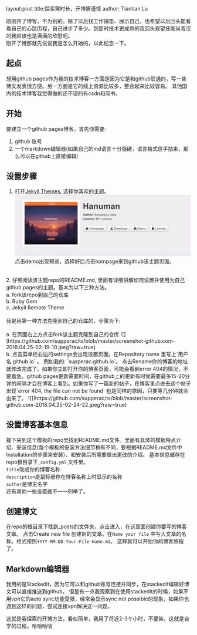 layout:post
title:探索需时长，开博需谨慎
author: Tiantian Lu

刚刚开了博客，不为别的。除了以后找工作铺垫、展示自己，也希望以后回头能看看自己的心路历程，自己进步了多少。到那时技术更成熟的我回头观望技能尚青涩的我应该也是满满的欣慰吧。<br>
刚开了博那就先说说我是怎么开始的，以此纪念一下。

## 起点
想用github pages作为我的技术博客一方面是因为它是和github联通的，写一些博文发表很方便。另一方面是它的线上资源比较多，整合起来比较容易。
其他国内的技术博客我觉得做的还不错的有csdn和简书。

## 开始
要建立一个github pages博客，首先你需要:<br>
 1. github 账号<br>
 2. 一个markdown编辑器(如果自己的md语言十分强硬，语言格式信手拈来，那么可以在github上直接编辑)
 
## 设置步骤
1. 打开[Jekyll Themes](http://jekyllthemes.org/), 选择你喜欢的主题。
![](https://github.com/supperac/ts/blob/master/screenshot-jekyllthemes.org-2018.04.25-01-59-27.jpeg?raw=true)<br>
点击demo出现预览，选择好后点击hompage来到github该主题页面。
<br>
2. 仔细阅读该主题repo的README.md, 里面有详细讲解如何设置并使用为自己github pages的主题。基本为以下三种方法。<br>
	a. fork该repo到自己的仓库<br>
	b. Ruby Gem<br>
	c. Jekyll Remote Theme<br><br>
我是用第一种方法克隆到自己的仓库的，步骤为下:<br><br>
	a. 在页面右上方点击fork该主题克隆到自己的仓库
	![](https://github.com/supperac/ts/blob/master/screenshot-github.com-2018.04.25-02-19-10.jpeg?raw=true)<br>
b.  点击菜单栏右边的settings会出现设置页面。在Repository name 里写上`用户名.github.io` 。
例如我的: `supperac.github.io`。
点击Rename你的博客的地址就修改完成了。如果你立即打开你的博客页面，可能会看到error 404的情况，不要着急，github pages更新需要时间，在github上的更新有时候需要最多15-20分钟的间隔才会在博客上看到。如果你写了一篇新的帖子，在博客里点进去这个帖子出现`error 404, the file can not be found` 也是同样的原因，只要等几分钟就会出来了。
![](https://github.com/supperac/ts/blob/master/screenshot-github.com-2018.04.25-02-24-22.jpeg?raw=true)


## 设置博客基本信息
接下来到这个模板的repo里找到README.md文件。里面有具体的模板特点介绍、安装信息(每个模板的安装方法细节稍有不同，要根据README.md文件中Installation的步骤来安装）、和安装后所需要做出更改的介绍。
基本信息储存在repo根目录下`_config.yml` 文件里。<br>
`title`改成你的博客名称<br>
`description`是鼠标悬停在博客名称上时显示的名称<br>
`author`是博主名字<br>
还有其他一些设置就不一一列举了。<br>
## 创建博文
在repo的根目录下找到_posts的文件夹，点击进入，在这里面创建你要写的博客文章。
点击Create new file 创建新的文章。在`Name your file` 中写入文章的名称。格式按照`YYYY-MM-DD-Your-File-Name.md`。
这样就可以开始你的博客旅程了。

## Markdown编辑器
我用的是Stackedit，因为它可以和github账号连接并同步，在stackedit编辑好博文可以直接推送到github。
但是有一点我观察到在使用stackedit的时候，如果不用vpn它的auto sync功能受限，经常会显示sync not possible的现象，如果你也遇到这样的问题，尝试连接vpn解决这一问题。

这就是我探索的开博方法，看似简单，我用了将近2-3个小时，不要笑，这就是自学的过程。哈哈哈哈


<!--stackedit_data:
eyJoaXN0b3J5IjpbLTEyNTExNDUzNywtMTIyMDU1OTkwLDMzNT
c4OTUyOCw2MDk3MTUxNDcsLTEyNDgzMDY1NjEsLTE4NTI3OTYz
NDcsMTU5Nzk3MjU5OCwxNTExNTc5ODUzLC0xMjY0Mjc1NjUsMT
kxOTAzNjI5MywxODM1MTkyNDM0LDEzNTEzNTU2OTMsLTEzOTY3
Mzg3MDMsLTE3NzQxNTk3MTIsMjk3MTM0MTY4LDQyMzA0MDI0My
wtMzA2ODgyOTcxLC0yMTQxMTIzODgsLTIxMjcyNzA5MTEsLTE0
Mzc3ODc5XX0=
-->
<!--stackedit_data:
eyJoaXN0b3J5IjpbMTY5MDY2NzIxOV19
-->